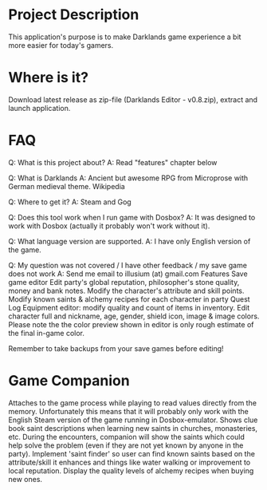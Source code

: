 # Project Description
This application's purpose is to make Darklands game experience a bit more easier for today's gamers.

# Where is it?
Download latest release as zip-file (Darklands Editor - v0.8.zip), extract and launch application.

# FAQ
Q: What is this project about?
A: Read "features" chapter below

Q: What is Darklands
A: Ancient but awesome RPG from Microprose with German medieval theme. Wikipedia

Q: Where to get it?
A: Steam and Gog

Q: Does this tool work when I run game with Dosbox?
A: It was designed to work with Dosbox (actually it probably won't work without it).

Q: What language version are supported.
A: I have only English version of the game.

Q: My question was not covered / I have other feedback / my save game does not work
A: Send me email to illusium (at) gmail.com
Features
Save game editor
Edit party's global reputation, philosopher's stone quality, money and bank notes.
Modify the character's attribute and skill points.
Modify known saints & alchemy recipes for each character in party
Quest Log
Equipment editor: modify quality and count of items in inventory.
Edit character full and nickname, age, gender, shield icon, image & image colors. Please note the the color preview shown in editor is only rough estimate of the final in-game color.

Remember to take backups from your save games before editing!

# Game Companion
Attaches to the game process while playing to read values directly from the memory. Unfortunately this means that it will probably only work with the English Steam version of the game running in Dosbox-emulator.
Shows clue book saint descriptions when learning new saints in churches, monasteries, etc.
During the encounters, companion will show the saints which could help solve the problem (even if they are not yet known by anyone in the party).
Implement 'saint finder' so user can find known saints based on the attribute/skill it enhances and things like water walking or improvement to local reputation.
Display the quality levels of alchemy recipes when buying new ones.
